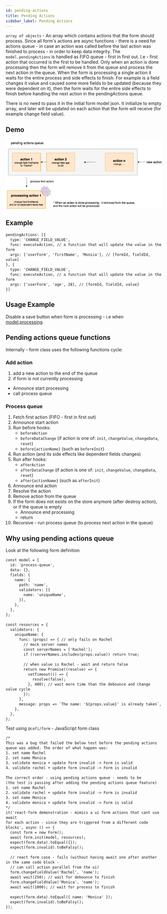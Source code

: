 ```yaml
---
id: pending-actions
title: Pending Actions
sidebar_label: Pending Actions
---
```


`array of objects` - An array which contains actions that the form should process. Since all form's actions are async functions - there is a need for actions queue - in case an action was called before the last action was finished to process - in order to keep data integrity. The `model.pendingActions` is handled as FIFO queue - first in first out. I.e - first action that occurred is the first to be handled. Only when an action is done processing then the form will remove it from the queue and process the next action in the queue.
When the form is processing a single action it waits for the entire process and side effects to finish. For example is a field changes it value and caused some more fields to be updated (because they were dependent on it), then the form waits for the entire side effects to finish before handling the next action in the pendingActions queue.

There is no need to pass it in the initial form model json. It initialize to empty array, and later will be updated on each action that the form will receive (for example change field value).

## Demo

![custom-field-view](assets/pending-actions.v1.0.0.png)

## Example
```
pendingActions: [{
  type: 'CHANGE_FIELD_VALUE',
  func: executeAction, // a function that will update the value in the form
  args: ['userForm', 'firstName', 'Monica'], // [formId, fieldId, value]
}, {
  type: 'CHANGE_FIELD_VALUE',
  func: executeAction, // a function that will update the value in the form
  args: ['userForm', 'age', 28], // [formId, fieldId, value]
}]
```
## Usage Example

Disable a save button when form is processing - i.e when [model.processing](processing.html).

## Pending actions queue functions

Internally - form class uses the following functions cycle:

### Add action

1. add a new action to the end of the queue
1. if form is not currently processing 
  - Announce start processing
  - call process queue

### Process queue

1. Fetch first action (FIFO - first in first out)
1. Announce start action
1. Run before hooks: 
   - `beforeAction`
   - `beforeDataChange` (if action is one of: `init`, `changeValue`, `changeData`, `reset`)
   - `before{actionName}` (such as `beforeInit`)
1. Run action (and its side effects like dependent fields changes)
1. Run after hooks:
   - `afterAction`
   - `afterDataChange` (if action is one of: `init`, `changeValue`, `changeData`, `reset`)
   - `after{actionName}` (such as `afterInit`)
1. Announce end action
1. Resolve the action
1. Remove action from the queue
1. If the form does not exists on the store anymore (after  destroy action), or if the queue is empty
   - Announce end processing
   - return
1. Recursive - run process queue (to process next action in the queue)

## Why using pending actions queue

Look at the following form definition

```
const model = {
  id: 'process-queue',
  data: {},
  fields: {
    name: {
      path: 'name',
      validators: [{
        name: 'uniqueName',
      }],
    },
  },
};

const resources = {
  validators: {
    uniqueName: {
      func: (props) => { // only fails on Rachel
        // mock server names
        const serverNames = ['Rachel'];
        if (!serverNames.includes(props.value)) return true;

        // when value is Rachel - wait and return false
        return new Promise((resolve) => {
          setTimeout(() => {
            resolve(false);
          }, 400); // wait more time than the debounce and change value cycle
        });
      },
      message: props => `The name: '${props.value}' is already taken`,
    },
  },
};
```

Test using `@cofi/form` - JavaScript form class

```
/*
This was a bug that failed the below test before the pending actions queue was added. The order of what happen was:
1. set name Rachel
2. set name Monica
3. validate monica + update form invalid -> Form is valid
4. validate rachel + update form invalid -> Form is invalid

The correct order - using pending actions queue - needs to be 
(the test is passing after adding the pending actions queue feature)
1. set name Rachel
2. validate rachel + update form invalid -> Form is invalid
3. set name Monica
4. validate monica + update form invalid -> Form is valid
*/
it('react-form demonstration - mimics a ui form actions that cant use await
for each action - since they are triggered from a different code blocks', async () => {
  const form = new Form();
  await form.init(model, resources);
  expect(form.data).toEqual({});
  expect(form.invalid).toBeFalsy();

  // react form case - fails (without having await one after another in the same code block -
  // can call action parallel from the ui)
  form.changeFieldValue('Rachel', 'name');
  await wait(250); // wait for debounce to finish
  form.changeFieldValue('Monica', 'name');
  await wait(1000); // wait for process to finish

  expect(form.data).toEqual({ name: 'Monica' });
  expect(form.invalid).toBeFalsy();
});
```